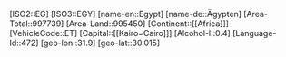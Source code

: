 ﻿---
location: [30.015,31.9]
type: Country
tags:
- geo/Country

SpocWebEntityId: 26886
isDeleted: false
confidential: public

---
[ISO2::EG]
[ISO3::EGY]
[name-en::Egypt]
[name-de::Ägypten]
[Area-Total::997739]
[Area-Land::995450]
[Continent::[[Africa]]]
[VehicleCode::ET]
[Capital::[[Kairo=Cairo]]]
[Alcohol-l::0.4]
[Language-Id::472]
[geo-lon::31.9]
[geo-lat::30.015]

